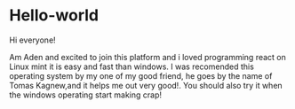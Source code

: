 # Hello-world

 Hi everyone! 
 
Am Aden and excited to join this platform and i loved programming react on Linux mint it is easy and fast than windows. I was recomended this operating system by my one of my good friend, he goes by the name of Tomas Kagnew,and it helps me out very good!. You should also try it when the windows operating start making crap!
